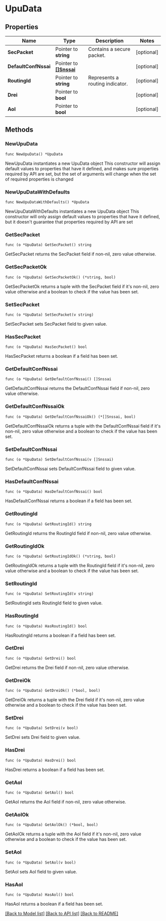 # UpuData

## Properties

Name | Type | Description | Notes
------------ | ------------- | ------------- | -------------
**SecPacket** | Pointer to **string** | Contains a secure packet. | [optional] 
**DefaultConfNssai** | Pointer to [**[]Snssai**](Snssai.md) |  | [optional] 
**RoutingId** | Pointer to **string** | Represents a routing indicator. | [optional] 
**Drei** | Pointer to **bool** |  | [optional] 
**Aol** | Pointer to **bool** |  | [optional] 

## Methods

### NewUpuData

`func NewUpuData() *UpuData`

NewUpuData instantiates a new UpuData object
This constructor will assign default values to properties that have it defined,
and makes sure properties required by API are set, but the set of arguments
will change when the set of required properties is changed

### NewUpuDataWithDefaults

`func NewUpuDataWithDefaults() *UpuData`

NewUpuDataWithDefaults instantiates a new UpuData object
This constructor will only assign default values to properties that have it defined,
but it doesn't guarantee that properties required by API are set

### GetSecPacket

`func (o *UpuData) GetSecPacket() string`

GetSecPacket returns the SecPacket field if non-nil, zero value otherwise.

### GetSecPacketOk

`func (o *UpuData) GetSecPacketOk() (*string, bool)`

GetSecPacketOk returns a tuple with the SecPacket field if it's non-nil, zero value otherwise
and a boolean to check if the value has been set.

### SetSecPacket

`func (o *UpuData) SetSecPacket(v string)`

SetSecPacket sets SecPacket field to given value.

### HasSecPacket

`func (o *UpuData) HasSecPacket() bool`

HasSecPacket returns a boolean if a field has been set.

### GetDefaultConfNssai

`func (o *UpuData) GetDefaultConfNssai() []Snssai`

GetDefaultConfNssai returns the DefaultConfNssai field if non-nil, zero value otherwise.

### GetDefaultConfNssaiOk

`func (o *UpuData) GetDefaultConfNssaiOk() (*[]Snssai, bool)`

GetDefaultConfNssaiOk returns a tuple with the DefaultConfNssai field if it's non-nil, zero value otherwise
and a boolean to check if the value has been set.

### SetDefaultConfNssai

`func (o *UpuData) SetDefaultConfNssai(v []Snssai)`

SetDefaultConfNssai sets DefaultConfNssai field to given value.

### HasDefaultConfNssai

`func (o *UpuData) HasDefaultConfNssai() bool`

HasDefaultConfNssai returns a boolean if a field has been set.

### GetRoutingId

`func (o *UpuData) GetRoutingId() string`

GetRoutingId returns the RoutingId field if non-nil, zero value otherwise.

### GetRoutingIdOk

`func (o *UpuData) GetRoutingIdOk() (*string, bool)`

GetRoutingIdOk returns a tuple with the RoutingId field if it's non-nil, zero value otherwise
and a boolean to check if the value has been set.

### SetRoutingId

`func (o *UpuData) SetRoutingId(v string)`

SetRoutingId sets RoutingId field to given value.

### HasRoutingId

`func (o *UpuData) HasRoutingId() bool`

HasRoutingId returns a boolean if a field has been set.

### GetDrei

`func (o *UpuData) GetDrei() bool`

GetDrei returns the Drei field if non-nil, zero value otherwise.

### GetDreiOk

`func (o *UpuData) GetDreiOk() (*bool, bool)`

GetDreiOk returns a tuple with the Drei field if it's non-nil, zero value otherwise
and a boolean to check if the value has been set.

### SetDrei

`func (o *UpuData) SetDrei(v bool)`

SetDrei sets Drei field to given value.

### HasDrei

`func (o *UpuData) HasDrei() bool`

HasDrei returns a boolean if a field has been set.

### GetAol

`func (o *UpuData) GetAol() bool`

GetAol returns the Aol field if non-nil, zero value otherwise.

### GetAolOk

`func (o *UpuData) GetAolOk() (*bool, bool)`

GetAolOk returns a tuple with the Aol field if it's non-nil, zero value otherwise
and a boolean to check if the value has been set.

### SetAol

`func (o *UpuData) SetAol(v bool)`

SetAol sets Aol field to given value.

### HasAol

`func (o *UpuData) HasAol() bool`

HasAol returns a boolean if a field has been set.


[[Back to Model list]](../README.md#documentation-for-models) [[Back to API list]](../README.md#documentation-for-api-endpoints) [[Back to README]](../README.md)


